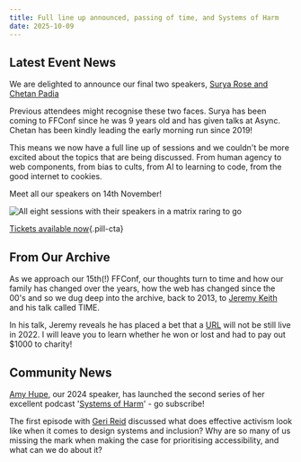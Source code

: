 ```yaml
---
title: Full line up announced, passing of time, and Systems of Harm
date: 2025-10-09
---
```


## Latest Event News

We are delighted to announce our final two speakers, [Surya Rose and Chetan Padia](https://2025.ffconf.org#sessions)

Previous attendees might recognise these two faces. Surya has been coming to FFConf since he was 9 years old and has given talks at Async. Chetan has been kindly leading the early morning run since 2019!

This means we now have a full line up of sessions and we couldn't be more excited about the topics that are being discussed. From human agency to web components, from bias to cults, from AI to learning to code, from the good internet to cookies.

Meet all our speakers on 14th November!

![All eight sessions with their speakers in a matrix raring to go](/images/articles/2025-speaker-matrix.jpg)

[Tickets available now](https://2025.ffconf.org){.pill-cta}

## From Our Archive

As we approach our 15th(!) FFConf, our thoughts turn to time and how our family has changed over the years, how the web has changed since the 00's and so we dug deep into the archive, back to 2013, to [Jeremy Keith](https://ffconf.org/talks/time/) and his talk called TIME.

In his talk, Jeremy reveals he has placed a bet that a [URL](https://longbets.org/601/) will not be still live in 2022. I will leave you to learn whether he won or lost and had to pay out $1000 to charity!

## Community News

[Amy Hupe](https://ffconf.org/talks/2024_amy/), our 2024 speaker, has launched the second series of her excellent podcast '[Systems of Harm](https://systems-of-harm.fireside.fm)' - go subscribe!

The first episode with [Geri Reid](https://gerireid.com/) discussed what does effective activism look like when it comes to design systems and inclusion? Why are so many of us missing the mark when making the case for prioritising accessibility, and what can we do about it?